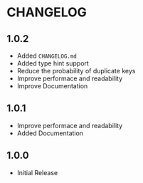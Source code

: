 # CHANGELOG

## 1.0.2

- Added `CHANGELOG.md`
- Added type hint support
- Reduce the probability of duplicate keys
- Improve performace and readability
- Improve Documentation

## 1.0.1

- Improve performace and readability
- Added Documentation

## 1.0.0

- Initial Release
